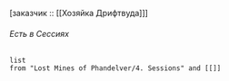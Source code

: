  [заказчик :: [[Хозяйка Дрифтвуда]]]



###### Есть в Сессиях
```dataview
list
from "Lost Mines of Phandelver/4. Sessions" and [[]]
```
